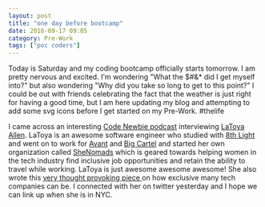 ```yaml
---
layout: post
title: "one day before bootcamp"
date: 2016-09-17 09:05
category: Pre-Work
tags: ["poc coders"]
---
```

Today is Saturday and my coding bootcamp officially starts tomorrow. I am pretty nervous and excited. I'm wondering "What the $#&* did I get myself into?" but also wondering "Why did you take so long to get to this point?" I could be out with friends celebrating the fact that the weather is just right for having a good time, but I am here updating my blog and attempting to add some svg icons before I get started on my Pre-Work. #thelife

I came across an interesting <a href="http://www.codenewbie.org/podcast/newbie-story-latoya-allen">Code Newbie podcast</a> interviewing <a href="https://www.linkedin.com/in/latoyaellisallen">LaToya Allen</a>. LaToya is an awesome software engineer who studied with <a href="https://8thlight.com/">8th Light</a> and went on to work for <a href="https://www.avant.com/">Avant</a> and <a href="https://www.bigcartel.com/">Big Cartel</a> and started her own organization called <a href="http://www.shenomads.com/">SheNomads</a> which is geared towards helping women in the tech industry find inclusive job opportunities and retain the ability to travel while working. LaToya is just awesome awesome awesome! She also wrote this <a href="https://medium.com/shenomads/why-i-wont-make-it-past-your-careers-page-e7408a67f813#.brhpyp4zl"> very thought provoking piece </a> on how exclusive many tech companies can be. I connected with her on twitter yesterday and I hope we can link up when she is in NYC.